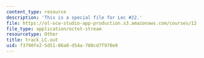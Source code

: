 ```yaml
---
content_type: resource
description: 'This is a special file for Lec #22.'
file: https://ol-ocw-studio-app-production.s3.amazonaws.com/courses/12-540-principles-of-the-global-positioning-system-spring-2012/f3790fe25d5106a0d54a780cd7f970e9_track_LC.out
file_type: application/octet-stream
resourcetype: Other
title: track_LC.out
uid: f3790fe2-5d51-06a0-d54a-780cd7f970e9
---
```

